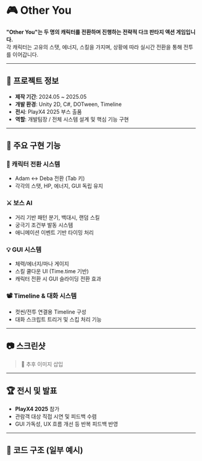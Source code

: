 # 🎮 Other You

**"Other You"는 두 명의 캐릭터를 전환하며 진행하는 전략적 다크 판타지 액션 게임입니다.**  
각 캐릭터는 고유의 스탯, 에너지, 스킬을 가지며, 상황에 따라 실시간 전환을 통해 전투를 이어갑니다.

---

## 📌 프로젝트 정보

- **제작 기간**: 2024.05 ~ 2025.05  
- **개발 환경**: Unity 2D, C#, DOTween, Timeline  
- **전시**: PlayX4 2025 부스 출품  
- **역할**: 개발팀장 / 전체 시스템 설계 및 핵심 기능 구현  

---

## 🧩 주요 구현 기능

### 🔁 캐릭터 전환 시스템
- Adam ↔ Deba 전환 (Tab 키)
- 각각의 스탯, HP, 에너지, GUI 독립 유지

### ⚔️ 보스 AI
- 거리 기반 패턴 분기, 백대시, 랜덤 스킬
- 궁극기 조건부 발동 시스템
- 애니메이션 이벤트 기반 타이밍 처리

### 💡 GUI 시스템
- 체력/에너지/마나 게이지
- 스킬 쿨다운 UI (Time.time 기반)
- 캐릭터 전환 시 GUI 슬라이딩 전환 효과

### 📽️ Timeline & 대화 시스템
- 컷씬/전투 연결용 Timeline 구성
- 대화 스크립트 트리거 및 스킵 처리 기능

---

## 📷 스크린샷
> 📸 추후 이미지 삽입

---

## 🏆 전시 및 발표

- **PlayX4 2025** 참가  
- 관람객 대상 직접 시연 및 피드백 수렴  
- GUI 가독성, UX 흐름 개선 등 반복 피드백 반영  

---

## 📁 코드 구조 (일부 예시)

